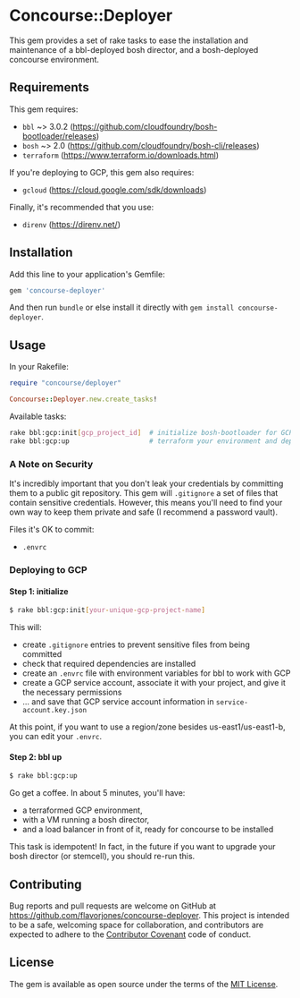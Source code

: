 # Concourse::Deployer

This gem provides a set of rake tasks to ease the installation and maintenance of a bbl-deployed bosh director, and a bosh-deployed concourse environment.


## Requirements

This gem requires:

* `bbl` ~> 3.0.2 (https://github.com/cloudfoundry/bosh-bootloader/releases)
* `bosh` ~> 2.0 (https://github.com/cloudfoundry/bosh-cli/releases)
* `terraform` (https://www.terraform.io/downloads.html)

If you're deploying to GCP, this gem also requires:

* `gcloud` (https://cloud.google.com/sdk/downloads)

Finally, it's recommended that you use:

* `direnv` (https://direnv.net/)


## Installation

Add this line to your application's Gemfile:

```ruby
gem 'concourse-deployer'
```

And then run `bundle` or else install it directly with `gem install concourse-deployer`.


## Usage

In your Rakefile:

``` ruby
require "concourse/deployer"

Concourse::Deployer.new.create_tasks!
```

Available tasks:

``` sh
rake bbl:gcp:init[gcp_project_id]  # initialize bosh-bootloader for GCP
rake bbl:gcp:up                    # terraform your environment and deploy the bosh director
```

### A Note on Security

It's incredibly important that you don't leak your credentials by committing them to a public git repository. This gem will `.gitignore` a set of files that contain sensitive credentials. However, this means you'll need to find your own way to keep them private and safe (I recommend a password vault).

Files it's OK to commit:

* `.envrc`


### Deploying to GCP

#### Step 1: initialize

``` sh
$ rake bbl:gcp:init[your-unique-gcp-project-name]
```

This will:

* create `.gitignore` entries to prevent sensitive files from being committed
* check that required dependencies are installed
* create an `.envrc` file with environment variables for bbl to work with GCP
* create a GCP service account, associate it with your project, and give it the necessary permissions
* ... and save that GCP service account information in `service-account.key.json`

At this point, if you want to use a region/zone besides us-east1/us-east1-b, you can edit your `.envrc`.


#### Step 2: bbl up

``` sh
$ rake bbl:gcp:up
```

Go get a coffee. In about 5 minutes, you'll have:

* a terraformed GCP environment,
* with a VM running a bosh director,
* and a load balancer in front of it, ready for concourse to be installed

This task is idempotent! In fact, in the future if you want to upgrade your bosh director (or stemcell), you should re-run this.


## Contributing

Bug reports and pull requests are welcome on GitHub at https://github.com/flavorjones/concourse-deployer. This project is intended to be a safe, welcoming space for collaboration, and contributors are expected to adhere to the [Contributor Covenant](http://contributor-covenant.org) code of conduct.


## License

The gem is available as open source under the terms of the [MIT License](http://opensource.org/licenses/MIT).

